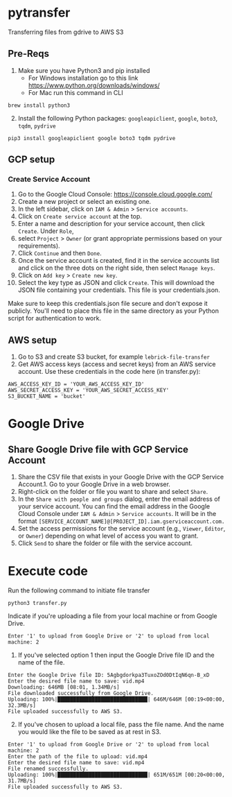 # pytransfer
Transferring files from gdrive to AWS S3

## Pre-Reqs
1. Make sure you have Python3 and pip installed
    - For Windows installation go to this link https://www.python.org/downloads/windows/
    - For Mac run this command in CLI
```
brew install python3
```
2. Install the following Python packages: `googleapiclient`, `google`, `boto3`, `tqdm`, `pydrive`
```
pip3 install googleapiclient google boto3 tqdm pydrive
```

## GCP setup
### Create Service Account
1. Go to the Google Cloud Console: https://console.cloud.google.com/
2. Create a new project or select an existing one.
3. In the left sidebar, click on `IAM & Admin` > `Service accounts`.
4. Click on `Create service account` at the top.
5. Enter a name and description for your service account, then click `Create`. Under `Role`,
6. select `Project` > `Owner` (or grant appropriate permissions based on your requirements).
7. Click `Continue` and then `Done`.
8. Once the service account is created, find it in the service accounts list and click on the three dots on the right side, then select `Manage keys`.
9. Click on `Add key` > `Create new key`.
10. Select the key type as JSON and click `Create`. This will download the JSON file containing your credentials. This file is your credentials.json.

Make sure to keep this credentials.json file secure and don't expose it publicly. You'll need to place this file in the same directory as your Python script for authentication to work.

## AWS setup
1. Go to S3 and create S3 bucket, for example `lebrick-file-transfer`
2. Get AWS access keys (access and secret keys) from an AWS service account. Use these credentials in the code here (in transfer.py):
```
AWS_ACCESS_KEY_ID = 'YOUR_AWS_ACCESS_KEY_ID'
AWS_SECRET_ACCESS_KEY = 'YOUR_AWS_SECRET_ACCESS_KEY'
S3_BUCKET_NAME = 'bucket'
```

# Google Drive
## Share Google Drive file with GCP Service Account
1. Share the CSV file that exists in your Google Drive with the GCP Service Account.1. Go to your Google Drive in a web browser.
2. Right-click on the folder or file you want to share and select `Share`.
3. In the `Share with people and groups` dialog, enter the email address of your service account. You can find the email address in the Google Cloud Console under `IAM & Admin` > `Service accounts`. It will be in the format `[SERVICE_ACCOUNT_NAME]@[PROJECT_ID].iam.gserviceaccount.com.`
4. Set the access permissions for the service account (e.g., `Viewer`, `Editor`, or `Owner`) depending on what level of access you want to grant.
5. Click `Send` to share the folder or file with the service account.

# Execute code
Run the following command to initiate file transfer
```
python3 transfer.py
```
Indicate if you're uploading a file from your local machine or from Google Drive.
```
Enter '1' to upload from Google Drive or '2' to upload from local machine: 2
```
1. If you've selected option 1 then input the Google Drive file ID and the name of the file.
```
Enter the Google Drive file ID: 5Agbgdorkpa3TuxoZOd0DtIqN6qn-B_xD
Enter the desired file name to save: vid.mp4
Downloading: 646MB [08:01, 1.34MB/s]
File downloaded successfully from Google Drive.
Uploading: 100%|█████████████████████████████| 646M/646M [00:19<00:00, 32.3MB/s]
File uploaded successfully to AWS S3.
```
2. If you've chosen to upload a local file, pass the file name. And the name you would like the file to be saved as at rest in S3.
```
Enter '1' to upload from Google Drive or '2' to upload from local machine: 2
Enter the path of the file to upload: vid.mp4
Enter the desired file name to save: vid.mp4
File renamed successfully.
Uploading: 100%|█████████████████████████████| 651M/651M [00:20<00:00, 31.7MB/s]
File uploaded successfully to AWS S3.
```